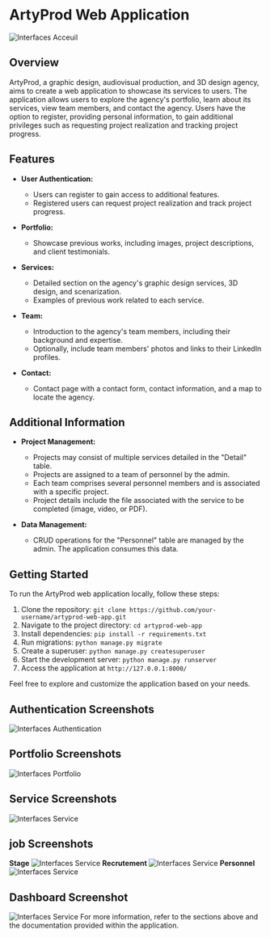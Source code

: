 # ArtyProd Web Application
 ![Interfaces Acceuil](https://res.cloudinary.com/dkrfmqbj1/image/upload/v1699703187/Artyprod/g66ojzncm9hdr1yufddb.png)
## Overview

ArtyProd, a graphic design, audiovisual production, and 3D design agency, aims to create a web application to showcase its services to users. The application allows users to explore the agency's portfolio, learn about its services, view team members, and contact the agency. Users have the option to register, providing personal information, to gain additional privileges such as requesting project realization and tracking project progress.

## Features

- **User Authentication:**
  - Users can register to gain access to additional features.
  - Registered users can request project realization and track project progress.

- **Portfolio:**
  - Showcase previous works, including images, project descriptions, and client testimonials.

- **Services:**
  - Detailed section on the agency's graphic design services, 3D design, and scenarization.
  - Examples of previous work related to each service.

- **Team:**
  - Introduction to the agency's team members, including their background and expertise.
  - Optionally, include team members' photos and links to their LinkedIn profiles.

- **Contact:**
  - Contact page with a contact form, contact information, and a map to locate the agency.
## Additional Information

- **Project Management:**
  - Projects may consist of multiple services detailed in the "Detail" table.
  - Projects are assigned to a team of personnel by the admin.
  - Each team comprises several personnel members and is associated with a specific project.
  - Project details include the file associated with the service to be completed (image, video, or PDF).

- **Data Management:**
  - CRUD operations for the "Personnel" table are managed by the admin. The application consumes this data.

## Getting Started

To run the ArtyProd web application locally, follow these steps:

1. Clone the repository: `git clone https://github.com/your-username/artyprod-web-app.git`
2. Navigate to the project directory: `cd artyprod-web-app`
3. Install dependencies: `pip install -r requirements.txt`
4. Run migrations: `python manage.py migrate`
5. Create a superuser: `python manage.py createsuperuser`
6. Start the development server: `python manage.py runserver`
7. Access the application at `http://127.0.0.1:8000/`

Feel free to explore and customize the application based on your needs.

## Authentication Screenshots
 ![Interfaces Authentication](https://res.cloudinary.com/dkrfmqbj1/image/upload/v1699702826/Artyprod/umymgbnnt3hrj1sqdjgt.png)
## Portfolio Screenshots
 ![Interfaces Portfolio](https://res.cloudinary.com/dkrfmqbj1/image/upload/v1699737842/Artyprod/t8crlrj5ic4q4ujg1pzt.png) 
## Service Screenshots
 ![Interfaces Service](https://res.cloudinary.com/dkrfmqbj1/image/upload/v1699737842/Artyprod/t8crlrj5ic4q4ujg1pzt.png) 
## job Screenshots
   **Stage**
![Interfaces Service](https://res.cloudinary.com/dkrfmqbj1/image/upload/v1699704857/Artyprod/nx1w6stloalmejguo3ej.jpg) 
   **Recrutement**
![Interfaces Service](https://res.cloudinary.com/dkrfmqbj1/image/upload/v1699705050/Artyprod/x2j8eqdwljqe4tast6em.jpg) 
   **Personnel**
![Interfaces Service](https://res.cloudinary.com/dkrfmqbj1/image/upload/v1699705243/Artyprod/bhl4ggeujc1d94rwdfq8.jpg) 
## Dashboard Screenshot
![Interfaces Service](https://res.cloudinary.com/dkrfmqbj1/image/upload/v1699705944/Artyprod/hn9a47uvtzl64jpralsi.png) 
For more information, refer to the sections above and the documentation provided within the application.
